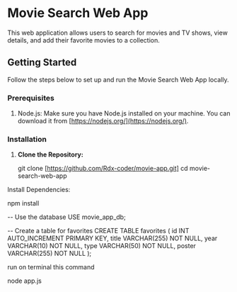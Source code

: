# Movie Search Web App

This web application allows users to search for movies and TV shows, view details, and add their favorite movies to a collection.

## Getting Started

Follow the steps below to set up and run the Movie Search Web App locally.

### Prerequisites

1. Node.js: Make sure you have Node.js installed on your machine. You can download it from [https://nodejs.org/](https://nodejs.org/).

### Installation

1. **Clone the Repository:**
  
   git clone [https://github.com/Rdx-coder/movie-app.git]
   cd movie-search-web-app

Install Dependencies:

npm install

-- Use the database
USE movie_app_db;

-- Create a table for favorites
CREATE TABLE favorites (
  id INT AUTO_INCREMENT PRIMARY KEY,
  title VARCHAR(255) NOT NULL,
  year VARCHAR(10) NOT NULL,
  type VARCHAR(50) NOT NULL,
  poster VARCHAR(255) NOT NULL
);

run on terminal this command 

node app.js